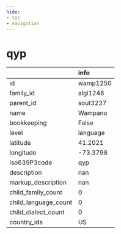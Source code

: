 ```yaml
---
hide:
- toc
- navigation
---
```

# qyp
|                      | info     |
|:---------------------|:---------|
| id                   | wamp1250 |
| family_id            | algi1248 |
| parent_id            | sout3237 |
| name                 | Wampano  |
| bookkeeping          | False    |
| level                | language |
| latitude             | 41.2021  |
| longitude            | -73.3798 |
| iso639P3code         | qyp      |
| description          | nan      |
| markup_description   | nan      |
| child_family_count   | 0        |
| child_language_count | 0        |
| child_dialect_count  | 0        |
| country_ids          | US       |